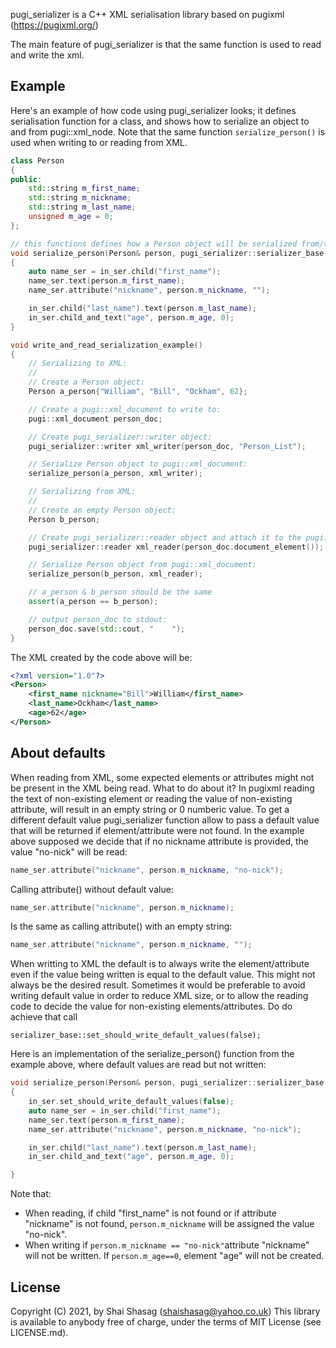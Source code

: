 pugi_serializer is a C++ XML serialisation library based on pugixml (https://pugixml.org/)

The main feature of pugi_serializer is that the same function is used to read and write the xml.

## Example
Here's an example of how code using pugi_serializer looks; it defines serialisation function for a class, and shows how to serialize an object to and from pugi::xml_node. Note that the same function `serialize_person()` is used when writing to or reading from XML.

```c++
class Person
{
public:
    std::string m_first_name;
    std::string m_nickname;
    std::string m_last_name;
    unsigned m_age = 0;
};

// this functions defines how a Person object will be serialized from/to pugi::xml_node:
void serialize_person(Person& person, pugi_serializer::serializer_base in_ser)
{
    auto name_ser = in_ser.child("first_name");
    name_ser.text(person.m_first_name);
    name_ser.attribute("nickname", person.m_nickname, "");

    in_ser.child("last_name").text(person.m_last_name);
    in_ser.child_and_text("age", person.m_age, 0);
}

void write_and_read_serialization_example()
{
    // Serializing to XML:
    //
    // Create a Person object:
    Person a_person{"William", "Bill", "Ockham", 62};

    // Create a pugi::xml_document to write to:
    pugi::xml_document person_doc;

    // Create pugi_serializer::writer object:
    pugi_serializer::writer xml_writer(person_doc, "Person_List");

    // Serialize Person object to pugi::xml_document:
    serialize_person(a_person, xml_writer);

    // Serializing from XML:
    //
    // Create an empty Person object:
    Person b_person;

    // Create pugi_serializer::reader object and attach it to the pugi::xml_document:
    pugi_serializer::reader xml_reader(person_doc.document_element());

    // Serialize Person object from pugi::xml_document:
    serialize_person(b_person, xml_reader);

    // a_person & b_person should be the same
    assert(a_person == b_person);

    // output person_doc to stdout:
    person_doc.save(std::cout, "    ");
}
```

The XML created by the code above will be:

```xml
<?xml version="1.0"?>
<Person>
    <first_name nickname="Bill">William</first_name>
    <last_name>Ockham</last_name>
    <age>62</age>
</Person>
```



## About defaults

When reading from XML, some expected elements or attributes might not be present in the XML being read. What to do about it? In pugixml reading the text of non-existing element or reading the value of non-existing attribute, will result in an empty string or 0 numberic value. To get a different default value pugi_serializer function allow to pass a default value that will be returned if element/attribute were not found. In the example above supposed we decide that if no nickname attribute is provided, the value "no-nick" will be read:

```c++
name_ser.attribute("nickname", person.m_nickname, "no-nick");
```

Calling attribute() without default value:

```c++
name_ser.attribute("nickname", person.m_nickname);
```

Is the same as calling attribute() with an empty string:

```c++
name_ser.attribute("nickname", person.m_nickname, "");
```

When writting to XML the default is to always write the element/attribute even if the value being written is equal to the default value. This might not always be the desired result. Sometimes it would be preferable to avoid writing default value in order to reduce XML size, or to allow the reading code to decide the value for non-existing elements/attributes. Do do achieve that call

```
serializer_base::set_should_write_default_values(false);
```

Here is an implementation of the serialize_person() function from the example above, where default values are read but not written:

```c++
void serialize_person(Person& person, pugi_serializer::serializer_base in_ser)
{
    in_ser.set_should_write_default_values(false);
    auto name_ser = in_ser.child("first_name");
    name_ser.text(person.m_first_name);
    name_ser.attribute("nickname", person.m_nickname, "no-nick");

    in_ser.child("last_name").text(person.m_last_name);
    in_ser.child_and_text("age", person.m_age, 0);

}
```

Note that:

- When reading, if child "first_name" is not found or if attribute "nickname" is not found, `person.m_nickname` will be assigned the value "no-nick".
- When writing if `person.m_nickname == "no-nick"`attribute "nickname" will not be written. If `person.m_age==0`, element "age" will not be created.

## License

Copyright (C) 2021, by Shai Shasag (shaishasag@yahoo.co.uk)
This library is available to anybody free of charge, under the terms of MIT License (see LICENSE.md).
